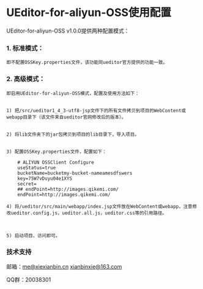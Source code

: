 UEditor-for-aliyun-OSS使用配置
=====

UEditor-for-aliyun-OSS v1.0.0提供两种配置模式：

### 1. 标准模式：


    即不配置OSSKey.properties文件，该功能同ueditor官方提供的功能一致。
    

### 2. 高级模式：


    即启用UEditor-for-aliyun-OSS模式，配置及使用方法如下：


    1) 把/src/ueditor1_4_3-utf8-jsp文件下的所有文件拷贝到项目的WebContent或webapp目录下（该文件来自ueditor官网修改后的版本）。  


    2) 将lib文件夹下的jar包拷贝到项目的lib目录下，导入项目。


    3) 配置OSSKey.properties文件，配置如下：
```
    # ALIYUN OSSClient Configure 
    useStatus=true
    bucketName=bucketmy-bucket-nameamesdfswers
    key=75W7vDuyu04e1XYS
    secret=
    ## endPoint=http://images.qikemi.com/
    endPoint=http://images.qikemi.com/
```
    4) 将/ueditor/src/main/webapp/index.jsp文件放在WebContent或webapp，注意修改ueditor.config.js，ueditor.all.js，ueditor.css等的引用路径。  
    
    
    
    5) 启动项目，访问即可。


### 技术支持

邮箱：me@xiexianbin.cn xianbinxie@163.com

QQ群：20038301
